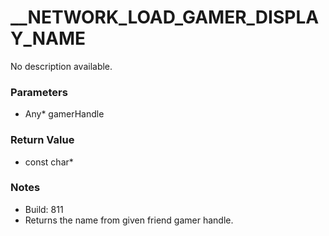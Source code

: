 # __NETWORK_LOAD_GAMER_DISPLAY_NAME

No description available.

### Parameters
* Any* gamerHandle

### Return Value
* const char*

### Notes
* Build: 811
* Returns the name from given friend gamer handle.

